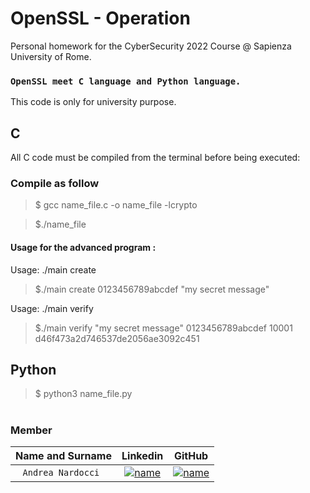 # OpenSSL - Operation 
Personal homework for the CyberSecurity 2022 Course @ Sapienza University of Rome.

### `OpenSSL meet C language and Python language.`

This code is only for university purpose.

## C

All C code must be compiled from the terminal before being executed:

### Compile as follow 
> $ gcc name_file.c -o name_file -lcrypto

> $./name_file

#### Usage for the advanced program : 

Usage: ./main create <key> <message>

> $./main create 0123456789abcdef "my secret message"

Usage: ./main verify <signature> <key> <exponent> <modulus>

> $./main verify "my secret message" 0123456789abcdef 10001 d46f473a2d746537de2056ae3092c451


## Python
> $ python3 name_file.py

# 
#

### Member

| **Name and Surname** | **Linkedin** | **GitHub** |
| :---: | :---: | :---: |
| `Andrea Nardocci ` | [![name](https://github.com/nardoz-dev/projectName/blob/main/docs/sharedpictures/LogoIn.png)](https://www.linkedin.com/in/andrea-nardocci) | [![name](https://github.com/nardoz-dev/projectName/blob/main/docs/sharedpictures/GitHubLogo.png)](https://github.com/nardoz-dev) | 
